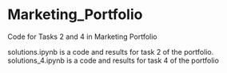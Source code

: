 # Marketing_Portfolio
Code for Tasks 2 and 4 in Marketing Portfolio

solutions.ipynb is a code and results for task 2 of the portfolio.
solutions_4.ipynb is a code and results for task 4 of the portfolio
